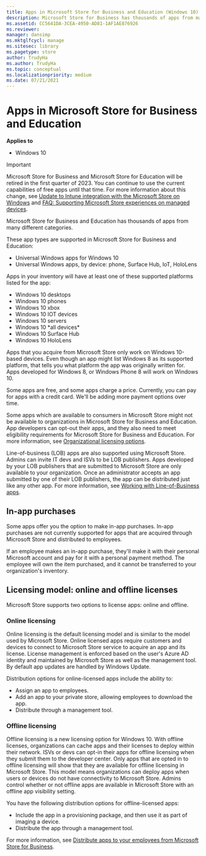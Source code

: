```yaml
---
title: Apps in Microsoft Store for Business and Education (Windows 10)
description: Microsoft Store for Business has thousands of apps from many different categories.
ms.assetid: CC5641DA-3CEA-4950-AD81-1AF1AE876926
ms.reviewer: 
manager: dansimp
ms.mktglfcycl: manage
ms.sitesec: library
ms.pagetype: store
author: TrudyHa
ms.author: TrudyHa
ms.topic: conceptual
ms.localizationpriority: medium
ms.date: 07/21/2021
---
```


# Apps in Microsoft Store for Business and Education


**Applies to**

-   Windows 10

> [!IMPORTANT]
> Microsoft Store for Business and Microsoft Store for Education will be retired in the first quarter of 2023. You can continue to use the current capabilities of free apps until that time. For more information about this change, see [Update to Intune integration with the Microsoft Store on Windows](https://techcommunity.microsoft.com/t5/windows-it-pro-blog/update-to-endpoint-manager-integration-with-the-microsoft-store/ba-p/3585077) and [FAQ: Supporting Microsoft Store experiences on managed devices](https://techcommunity.microsoft.com/t5/windows-management/faq-supporting-microsoft-store-experiences-on-managed-devices/m-p/3585286).

Microsoft Store for Business and Education has thousands of apps from many different categories.

These app types are supported in Microsoft Store for Business and Education:

- Universal Windows apps for Windows 10
- Universal Windows apps, by device: phone, Surface Hub, IoT, HoloLens

Apps in your inventory will have at least one of these supported platforms listed for the app:

- Windows 10 desktops
- Windows 10 phones
- Windows 10 xbox
- Windows 10 IOT devices
- Windows 10 servers
- Windows 10 \*all devices\*
- Windows 10 Surface Hub
- Windows 10 HoloLens

Apps that you acquire from Microsoft Store only work on Windows 10-based devices. Even though an app might list Windows 8 as its supported platform, that tells you what platform the app was originally written for. Apps developed for Windows 8, or Windows Phone 8 will work on Windows 10.

Some apps are free, and some apps charge a price. Currently, you can pay for apps with a credit card. We'll be adding more payment options over time.

Some apps which are available to consumers in Microsoft Store might not be available to organizations in Microsoft Store for Business and Education. App developers can opt-out their apps, and they also need to meet eligibility requirements for Microsoft Store for Business and Education. For more information, see [Organizational licensing options](/windows/uwp/publish/organizational-licensing). 

Line-of-business (LOB) apps are also supported using Microsoft Store. Admins can invite IT devs and ISVs to be LOB publishers. Apps developed by your LOB publishers that are submitted to Microsoft Store are only available to your organization. Once an administrator accepts an app submitted by one of their LOB publishers, the app can be distributed just like any other app. For more information, see [Working with Line-of-Business apps](working-with-line-of-business-apps.md).

## In-app purchases

Some apps offer you the option to make in-app purchases. In-app purchases are not currently supported for apps that are acquired through Microsoft Store and distributed to employees.

If an employee makes an in-app purchase, they'll make it with their personal Microsoft account and pay for it with a personal payment method. The employee will own the item purchased, and it cannot be transferred to your organization's inventory.

## <a href="" id="licensing-model"></a>Licensing model: online and offline licenses

Microsoft Store supports two options to license apps: online and offline.

### Online licensing
Online licensing is the default licensing model and is similar to the model used by Microsoft Store. Online licensed apps require customers and devices to connect to Microsoft Store service to acquire an app and its license. License management is enforced based on the user's Azure AD identity and maintained by Microsoft Store as well as the management tool. By default app updates are handled by Windows Update.

Distribution options for online-licensed apps include the ability to:

- Assign an app to employees.
- Add an app to your private store, allowing employees to download the app.
- Distribute through a management tool.

### Offline licensing
Offline licensing is a new licensing option for Windows 10. With offline licenses, organizations can cache apps and their licenses to deploy within their network. ISVs or devs can opt-in their apps for offline licensing when they submit them to the developer center. Only apps that are opted in to offline licensing will show that they are available for offline licensing in Microsoft Store. This model means organizations can deploy apps when users or devices do not have connectivity to Microsoft Store. Admins control whether or not offline apps are available in Microsoft Store with an offline app visibility setting. 

You have the following distribution options for offline-licensed apps:

- Include the app in a provisioning package, and then use it as part of imaging a device.
- Distribute the app through a management tool.

For more information, see [Distribute apps to your employees from Microsoft Store for Business](distribute-apps-to-your-employees-microsoft-store-for-business.md).